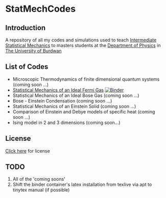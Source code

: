 # StatMechCodes
## Introduction
A repository of all my codes and simulations used to teach [Intermediate Statistical Mechanics](https://bit.ly/mphys0401) to masters students at the 
[Department of Physics](https://sites.google.com/a/phys.buruniv.ac.in/physics/) in [The University of Burdwan](https://www.buruniv.ac.in/)

## List of Codes

* Microscopic Thermodynamics of finite dimensional quantum systems (coming soon ...)
* [Statistical Mechanics of an Ideal Fermi Gas](Fermigas_ChemPot.ipynb) [![Binder](https://mybinder.org/badge_logo.svg)](https://mybinder.org/v2/gh/hariseldon99/StatMechCodes/master?filepath=Fermigas_ChemPot.ipynb)
* Statistical Mechanics of an Ideal Bose Gas (coming soon ...)
* Bose - Einstein Condensation (coming soon ...)
* Statistical Mechanics of an Einstein Solid (coming soon ...)
* Comparison of Einstein and Debye models of specific heat (coming soon ...)
* Ising model in 2 and 3 dimensions (coming soon...)


## License

[Click here](LICENSE) for license

## TODO

1. All of the 'coming soons'
2. Shift the binder container's latex installation from texlive via apt to tinytex manual (if possible)
